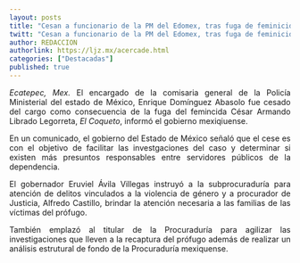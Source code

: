 ```yaml
---
layout: posts
title: "Cesan a funcionario de la PM del Edomex, tras fuga de feminicida"
twitt: "Cesan a funcionario de la PM del Edomex, tras fuga de feminicida"
author: REDACCION
authorlink: https://ljz.mx/acercade.html
categories: ["Destacadas"]
published: true
---
```

<p style="text-align: justify;">
  <em>Ecatepec, Mex.</em> El encargado de la comisaria general de la Policía Ministerial del estado de México, Enrique Domínguez Abasolo fue cesado del cargo como consecuencia de la fuga del femincida César Armando Librado Legorreta, <em>El Coqueto</em>, informó el gobierno mexiqiuense.
</p>

<p style="text-align: justify;">
  En un comunicado, el gobierno del Estado de México señaló que el cese es con el objetivo de facilitar las investgaciones del caso y determinar si existen más presuntos responsables entre servidores públicos de la dependencia.
</p>

<p style="text-align: justify;">
  El gobernador Eruviel Ávila Villegas instruyó a la subprocuraduría para atención de delitos vinculados a la violencia de género y a procurador de Justicia, Alfredo Castillo, brindar la atención necesaria a las familias de las víctimas del prófugo.
</p>

<p style="text-align: justify;">
  También emplazó al titular de la Procuraduría para agilizar las investigaciones que lleven a la recaptura del prófugo además de realizar un análisis estrutural de fondo de la Procuraduría mexiquense.
</p>
